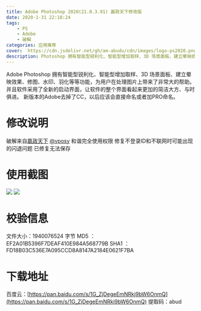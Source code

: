 ```yaml
---
title: Adobe Photoshop 2020(21.0.3.91) 嬴政天下修改版
date: 2020-1-31 22:18:24
tags:
    - PS
    - Adobe
    - 破解
categories: 应用推荐
cover:  https://cdn.jsdelivr.net/gh/am-abudu/cdn/images/logo-ps2020.png
description: Photoshop 拥有智能型锐利化、智能型增加取样、3D 场景面板、建立晕映效果、修图、水印、羽化等等功能，为用户在处理图片上带来了非常大的帮助。并且软件采用了全新的启动界面，让软件的整个界面看起来更加的简洁大方、与时俱进。 
---
```

Adobe Photoshop 拥有智能型锐利化、智能型增加取样、3D 场景面板、建立晕映效果、修图、水印、羽化等等功能，为用户在处理图片上带来了非常大的帮助。并且软件采用了全新的启动界面，让软件的整个界面看起来更加的简洁大方、与时俱进。
新版本的Adobe去掉了CC，以后应该会直接命名或者加PRO命名。
# 修改说明
破解来自[嬴政天下](https://weibo.com/vposy)
[@vposy](https://weibo.com/vposy)
和谐完全使用权限
修复不登录ID和不联网时可能出现的闪退问题
已修复无法保存
# 使用截图
![](https://cdn.jsdelivr.net/gh/am-abudu/cdn/images/ps2020-1.jpg)
![](https://cdn.jsdelivr.net/gh/am-abudu/cdn/images/ps2020-2.jpg)
# 校验信息
文件大小：1940076524 字节
MD5 ：EF2A01B5396F7DEAF410E984A568779B
SHA1 ：FD18B03C536E7A095CCD8A8147A2184E0621F7BA
# 下载地址
百度云：[https://pan.baidu.com/s/1G_ZjDegeEmNRkj9bW6OnmQ](https://pan.baidu.com/s/1G_ZjDegeEmNRkj9bW6OnmQ)
提取码：abud



